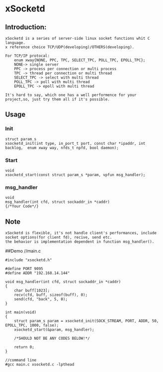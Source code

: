 # xSocketd
## Introduction:
    xSocketd is a series of server-side linux socket functions whit C language.
    x reference choice TCP/UDP(developing)/OTHERS(developing).

    For TCP/IP protocal:
        enum xway{NONE, PPC, TPC, SELECT_TPC, POLL_TPC, EPOLL_TPC};
        NONE-> single server
        PPC -> process per connection or multi process
        TPC -> thread per connection or multi thread
        SELECT_TPC -> select with multi thread 
        POLL_TPC -> poll with multi thread
        EPOLL_TPC -> epoll with multi thread

    It's hard to say, which one has a well performence for your project,so, just try them all if it's possible.

## Usage 

### Init 
    struct param_s
    xsocketd_init(int type, in_port_t port, const char *ipaddr, int backlog,  enum xway way, nfds_t npfd, bool daemon);
    
### Start
    void
    xsocketd_start(const struct param_s *param, vpfun msg_handler);

### msg_handler
    void
    msg_handler(int cfd, struct sockaddr_in *caddr)
    {/*Your Code*/}

## Note
    xSocketd is flexible, it's not handle client's performances, include socket options(for client fd), recive, send etc.       
    the behavior is implementation dependent in function msg_handler().


##Demo 
    //main.c

    #include "xsocketd.h"

    #define PORT 9095
    #define ADDR "192.168.14.144" 

    void msg_handler(int cfd, struct sockaddr_in *caddr)
    {
        char buff[1023];
        recv(cfd, buff, sizeof(buff), 0);
        send(cfd, "back", 5, 0);
    }

    int main(void)
    {
        struct param_s param = xsocketd_init(SOCK_STREAM, PORT, ADDR, 50, EPOLL_TPC, 1000, false);
        xsocketd_start(&param, msg_handler);

        /*SHOULD NOT BE ANY CODES BELOW!*/

        return 0;
    }

    //command line
    #gcc main.c xsocketd.c -lpthead
